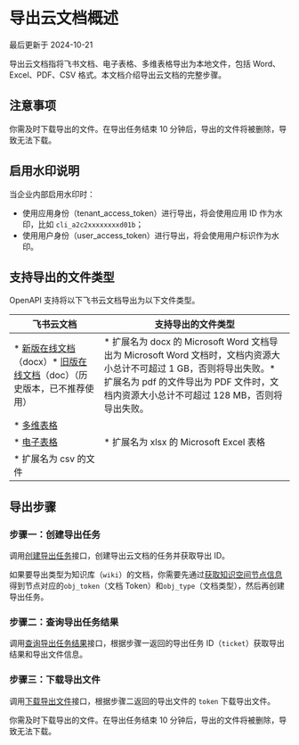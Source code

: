 # 导出云文档概述

最后更新于 2024-10-21

导出云文档指将飞书文档、电子表格、多维表格导出为本地文件，包括 Word、Excel、PDF、CSV 格式。本文档介绍导出云文档的完整步骤。

## 注意事项

你需及时下载导出的文件。在导出任务结束 10 分钟后，导出的文件将被删除，导致无法下载。

## 启用水印说明

当企业内部启用水印时：

* 使用应用身份（tenant\_access\_token）进行导出，将会使用应用 ID 作为水印，比如 `cli_a2c2xxxxxxxxd01b`；
* 使用用户身份（user\_access\_token）进行导出，将会使用用户标识作为水印。

## 支持导出的文件类型

OpenAPI 支持将以下飞书云文档导出为以下文件类型。

| 飞书云文档                                                                                                                                                                                                                                                                                         | 支持导出的文件类型                                                                                                                                                                                                   |
| ---------------------------------------------------------------------------------------------------------------------------------------------------------------------------------------------------------------------------------------------------------------------------------------------------- | ---------------------------------------------------------------------------------------------------------------------------------------------------------------------------------------------------------------------- |
| * [新版在线文档](https://open.feishu.cn/document/ukTMukTMukTM/uUDN04SN0QjL1QDN/document-docx/docx-overview)（docx）* [旧版在线文档](https://open.feishu.cn/document/ukTMukTMukTM/uUDN04SN0QjL1QDN/docs/upgraded-docs-access-guide/upgraded-docs-openapi-access-guide)（doc）（历史版本，已不推荐使用） | * 扩展名为 docx 的 Microsoft Word 文档导出为 Microsoft Word 文档时，文档内资源大小总计不可超过 1 GB，否则将导出失败。* 扩展名为 pdf 的文件导出为 PDF 文件时，文档内资源大小总计不可超过 128 MB，否则将导出失败。 |
| * [多维表格](https://open.feishu.cn/document/ukTMukTMukTM/uUDN04SN0QjL1QDN/bitable-overview)
* [电子表格](https://open.feishu.cn/document/ukTMukTMukTM/uATMzUjLwEzM14CMxMTN/overview)                                                                                                                  | * 扩展名为 xlsx 的 Microsoft Excel 表格
* 扩展名为 csv 的文件                                                                                                                                                      |

## 导出步骤

### 步骤一：创建导出任务

调用[创建导出任务](https://open.feishu.cn/document/uAjLw4CM/ukTMukTMukTM/reference/drive-v1/export_task/create)接口，创建导出云文档的任务并获取导出 ID。

如果要导出类型为知识库（`wiki`）的文档，你需要先通过[获取知识空间节点信息](https://open.feishu.cn/document/ukTMukTMukTM/uUDN04SN0QjL1QDN/wiki-v2/space/get_node)得到节点对应的`obj_token`（文档 Token）和`obj_type`（文档类型），然后再创建导出任务。

### 步骤二：查询导出任务结果

调用[查询导出任务结果](https://open.feishu.cn/document/uAjLw4CM/ukTMukTMukTM/reference/drive-v1/export_task/get)接口，根据步骤一返回的导出任务 ID（`ticket`）获取导出结果和导出文件信息。

### 步骤三：下载导出文件

调用[下载导出文件](https://open.feishu.cn/document/uAjLw4CM/ukTMukTMukTM/reference/drive-v1/export_task/download)接口，根据步骤二返回的导出文件的 `token` 下载导出文件。

你需及时下载导出的文件。在导出任务结束 10 分钟后，导出的文件将被删除，导致无法下载。
